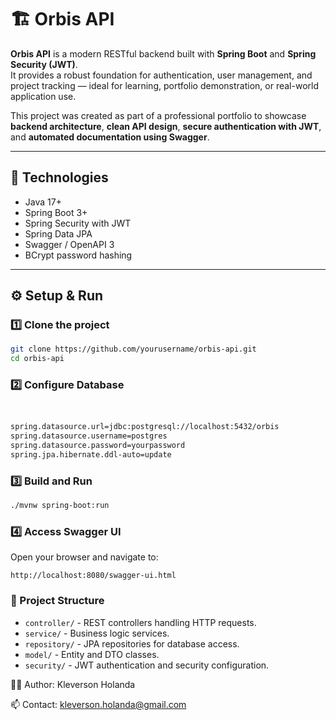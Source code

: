 # 🏗️ Orbis API

**Orbis API** is a modern RESTful backend built with **Spring Boot** and **Spring Security (JWT)**.  
It provides a robust foundation for authentication, user management, and project tracking — ideal for learning, portfolio demonstration, or real-world application use.

This project was created as part of a professional portfolio to showcase **backend architecture**, **clean API design**, **secure authentication with JWT**, and **automated documentation using Swagger**.

---

## 🚀 Technologies

- Java 17+
- Spring Boot 3+
- Spring Security with JWT
- Spring Data JPA
- Swagger / OpenAPI 3
- BCrypt password hashing

---

## ⚙️ Setup & Run

### 1️⃣ Clone the project
```bash
git clone https://github.com/yourusername/orbis-api.git
cd orbis-api
```

### 2️⃣ Configure Database
```bash


spring.datasource.url=jdbc:postgresql://localhost:5432/orbis
spring.datasource.username=postgres
spring.datasource.password=yourpassword
spring.jpa.hibernate.ddl-auto=update
```


### 3️⃣ Build and Run

```bash
./mvnw spring-boot:run
```

### 4️⃣ Access Swagger UI
Open your browser and navigate to:
```
http://localhost:8080/swagger-ui.html
``` 

### 🧱 Project Structure
- `controller/` - REST controllers handling HTTP requests.
- `service/` - Business logic services.
- `repository/` - JPA repositories for database access.
- `model/` - Entity and DTO classes.
- `security/` - JWT authentication and security configuration.


👨‍💻 Author: Kleverson Holanda

📫 Contact: kleverson.holanda@gmail.com
